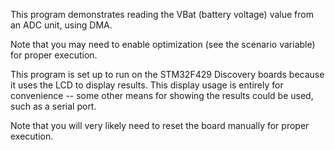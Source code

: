 This program demonstrates reading the VBat (battery voltage) value from
an ADC unit, using DMA.

Note that you may need to enable optimization (see the scenario variable) for
proper execution.

This program is set up to run on the STM32F429 Discovery boards because
it uses the LCD to display results.  This display usage is entirely for
convenience -- some other means for showing the results could be used, such
as a serial port.

Note that you will very likely need to reset the board manually for proper
execution.